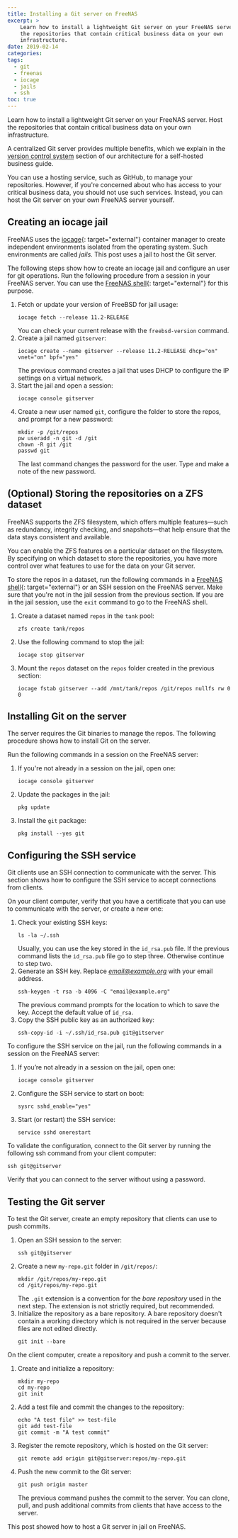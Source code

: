 ```yaml
---
title: Installing a Git server on FreeNAS
excerpt: >
    Learn how to install a lightweight Git server on your FreeNAS server.  Host
    the repositories that contain critical business data on your own
    infrastructure.
date: 2019-02-14
categories:
tags:
  - git
  - freenas
  - iocage
  - jails
  - ssh
toc: true
---
```


Learn how to install a lightweight Git server on your FreeNAS server. Host the
repositories that contain critical business data on your own infrastructure.

A centralized Git server provides multiple benefits, which we explain in the
[version control system][2] section of our architecture for a self-hosted
business guide.

You can use a hosting service, such as GitHub, to manage your repositories.
However, if you're concerned about who has access to your critical business
data, you should not use such services. Instead, you can host the Git server on
your own FreeNAS server yourself.

## Creating an iocage jail

FreeNAS uses the [iocage][1]{: target="external"} container manager to create
independent environments isolated from the operating system. Such environments
are called _jails_. This post uses a jail to host the Git server.

The following steps show how to create an iocage jail and configure an user for
git operations. Run the following procedure from a session in your FreeNAS
server. You can use the [FreeNAS shell][0]{: target="external"} for this
purpose.

1. Fetch or update your version of FreeBSD for jail usage:
   ```shell
   iocage fetch --release 11.2-RELEASE
   ```
   You can check your current release with the `freebsd-version` command.
1. Create a jail named `gitserver`:
   ```shell
   iocage create --name gitserver --release 11.2-RELEASE dhcp="on" vnet="on" bpf="yes"
   ```
   The previous command creates a jail that uses DHCP to configure the IP
   settings on a virtual network.
1. Start the jail and open a session:
   ```shell
   iocage console gitserver
   ```
1. Create a new user named `git`, configure the folder to store the repos, and
   prompt for a new password:
   ```shell
   mkdir -p /git/repos
   pw useradd -n git -d /git
   chown -R git /git
   passwd git
   ```
   The last command changes the password for the user. Type and make a note of
   the new password.

## (Optional) Storing the repositories on a ZFS dataset

FreeNAS supports the ZFS filesystem, which offers multiple features—such as redundancy, integrity
checking, and snapshots—that help ensure that the data stays consistent and
available.

You can enable the ZFS features on a particular dataset on the filesystem. By
specifying on which dataset to store the repositories, you have more control
over what features to use for the data on your Git server.

To store the repos in a dataset, run the following commands in a [FreeNAS
shell][0]{: target="external"} or an SSH session on the FreeNAS server. Make
sure that you're not in the jail session from the previous section. If you are
in the jail session, use the `exit` command to go to the FreeNAS shell.

1. Create a dataset named `repos` in the `tank` pool:
   ```shell
   zfs create tank/repos
   ```
1. Use the following command to stop the jail:
   ```shell
   iocage stop gitserver
   ```
1. Mount the `repos` dataset on the `repos` folder created in the previous
   section:
   ```shell
   iocage fstab gitserver --add /mnt/tank/repos /git/repos nullfs rw 0 0
   ```

## Installing Git on the server

The server requires the Git binaries to manage the repos. The following
procedure shows how to install Git on the server.

Run the following commands in a session on the FreeNAS server:

1. If you're not already in a session on the jail, open one:
   ```shell
   iocage console gitserver
   ```
1. Update the packages in the jail:
   ```shell
   pkg update
   ```
1. Install the `git` package:
   ```shell
   pkg install --yes git
   ```

## Configuring the SSH service

Git clients use an SSH connection to communicate with the server. This section
shows how to configure the SSH service to accept connections from clients.

On your client computer, verify that you have a certificate that you can use to
communicate with the server, or create a new one:

1. Check your existing SSH keys:
   ```shell
   ls -la ~/.ssh
   ```
   Usually, you can use the key stored in the `id_rsa.pub` file. If the previous
   command lists the `id_rsa.pub` file go to step three. Otherwise continue to
   step two.
1. Generate an SSH key. Replace *email@example.org* with your email address.
   ```shell
   ssh-keygen -t rsa -b 4096 -C "email@example.org"
   ```
   The previous command prompts for the location to which to save the key.
   Accept the default value of `id_rsa`.
1. Copy the SSH public key as an authorized key:
   ```shell
   ssh-copy-id -i ~/.ssh/id_rsa.pub git@gitserver
   ```

To configure the SSH service on the jail, run the following commands in a
session on the FreeNAS server:

1. If you’re not already in a session on the jail, open one:
   ```shell
   iocage console gitserver
   ```
1. Configure the SSH service to start on boot:
   ```shell
   sysrc sshd_enable="yes"
   ```
1. Start (or restart) the SSH service:
   ```shell
   service sshd onerestart
   ```

To validate the configuration, connect to the Git server by running the
following ssh command from your client computer:
```shell
ssh git@gitserver
```
Verify that you can connect to the server without using a password.

## Testing the Git server

To test the Git server, create an empty repository that clients can use to push
commits.

1. Open an SSH session to the server:
   ```shell
   ssh git@gitserver
   ```
1. Create a new `my-repo.git` folder in `/git/repos/`:
   ```shell
   mkdir /git/repos/my-repo.git
   cd /git/repos/my-repo.git
   ```
   The `.git` extension is a convention for the _bare repository_ used in the
   next step. The extension is not strictly required, but recommended.
1. Initialize the repository as a bare repository. A bare repository doesn't
   contain a working directory which is not required in the server because files
   are not edited directly.
   ```shell
   git init --bare
   ```

On the client computer, create a repository and push a commit to the server.

1. Create and initialize a repository:
   ```shell
   mkdir my-repo
   cd my-repo
   git init
   ```
1. Add a test file and commit the changes to the repository:
   ```shell
   echo "A test file" >> test-file
   git add test-file
   git commit -m "A test commit"
   ```
1. Register the remote repository, which is hosted on the Git server:
   ```shell
   git remote add origin git@gitserver:repos/my-repo.git
   ```
1. Push the new commit to the Git server:
   ```shell
   git push origin master
   ```
   The previous command pushes the commit to the server. You can clone, pull,
   and push additional commits from clients that have access to the server.

This post showed how to host a Git server in jail on FreeNAS.

[0]: https://www.ixsystems.com/documentation/freenas/11.2-U4.1/shell.html
[1]: https://iocage.readthedocs.io/en/latest/
[2]: /self-hosted-architecture/#version-control-system

